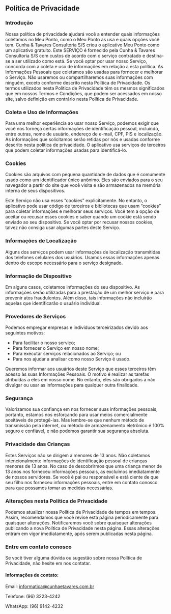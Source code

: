 Política de Privacidade  
----------------


### Introdução  
Nossa política de privacidade ajudará você a entender quais informações coletamos no Meu Ponto, como o Meu Ponto as usa e quais opções você tem.
Cunha & Tavares Consultoria S/S criou o aplicativo Meu Ponto como um aplicativo gratuito. Este SERVIÇO é fornecido pela Cunha & Tavares Consultoria S/S com custos de acordo com o serviço contratado e destina-se a ser utilizado como está.
Se você optar por usar nosso Serviço, concorda com a coleta e uso de informações em relação a esta política. As Informações Pessoais que coletamos são usadas para fornecer e melhorar o Serviço. Não usaremos ou compartilharemos suas informações com ninguém, exceto conforme descrito nesta Política de Privacidade.
Os termos utilizados nesta Política de Privacidade têm os mesmos significados que em nossos Termos e Condições, que podem ser acessados em nosso site, salvo definição em contrário nesta Política de Privacidade.


### Coleta e Uso de Informações  
Para uma melhor experiência ao usar nosso Serviço, podemos exigir que você nos forneça certas informações de identificação pessoal, incluindo, entre outras, nome de usuário, endereço de e-mail, CPF, PIS e localização. As informações que solicitamos serão retidas por nós e usadas conforme descrito nesta política de privacidade.
O aplicativo usa serviços de terceiros que podem coletar informações usadas para identificá-lo.


### Cookies  
Cookies são arquivos com pequena quantidade de dados que é comumente usado como um identificador único anônimo. Eles são enviados para o seu navegador a partir do site que você visita e são armazenados na memória interna de seus dispositivos.

Este Serviço não usa esses “cookies” explicitamente. No entanto, o aplicativo pode usar código de terceiros e bibliotecas que usam “cookies” para coletar informações e melhorar seus serviços. Você tem a opção de aceitar ou recusar esses cookies e saber quando um cookie está sendo enviado ao seu dispositivo. Se você optar por recusar nossos cookies, talvez não consiga usar algumas partes deste Serviço.


### Informações de Localização 
Alguns dos serviços podem usar informações de localização transmitidas dos telefones celulares dos usuários. Usamos essas informações apenas dentro do escopo necessário para o serviço designado.


### Informação de Dispositivo  
Em alguns casos, coletamos informações do seu dispositivo. As informações serão utilizadas para a prestação de um melhor serviço e para prevenir atos fraudulentos. Além disso, tais informações não incluirão aquelas que identificarão o usuário individual.


### Provedores de Serviços  
Podemos empregar empresas e indivíduos terceirizados devido aos seguintes motivos: 
* Para facilitar o nosso serviço;
* Para fornecer o Serviço em nosso nome;
* Para executar serviços relacionados ao Serviço; ou
* Para nos ajudar a analisar como nosso Serviço é usado.

Queremos informar aos usuários deste Serviço que esses terceiros têm acesso às suas Informações Pessoais. O motivo é realizar as tarefas atribuídas a eles em nosso nome. No entanto, eles são obrigados a não divulgar ou usar as informações para qualquer outra finalidade.


### Segurança
Valorizamos sua confiança em nos fornecer suas informações pessoais, portanto, estamos nos esforçando para usar meios comercialmente aceitáveis de protegê-las. Mas lembre-se que nenhum método de transmissão pela internet, ou método de armazenamento eletrônico é 100% seguro e confiável, e não podemos garantir sua segurança absoluta.


### Privacidade das Crianças  
Estes Serviços não se dirigem a menores de 13 anos. Não coletamos intencionalmente informações de identificação pessoal de crianças menores de 13 anos. No caso de descobrirmos que uma criança menor de 13 anos nos forneceu informações pessoais, as excluímos imediatamente de nossos servidores. Se você é pai ou responsável e está ciente de que seu filho nos forneceu informações pessoais, entre em contato conosco para que possamos tomar as medidas necessárias.


### Alterações nesta Política de Privacidade
Podemos atualizar nossa Política de Privacidade de tempos em tempos. Assim, recomendamos que você revise esta página periodicamente para quaisquer alterações. Notificaremos você sobre quaisquer alterações publicando a nova Política de Privacidade nesta página. Essas alterações entram em vigor imediatamente, após serem publicadas nesta página.


### Entre em contato conosco
Se você tiver alguma dúvida ou sugestão sobre nossa Política de Privacidade, não hesite em nos contatar.


#### Informações de contato:

Email: informatica@cunhaetavares.com.br

Telefone: (96) 3223-4242

WhatsApp: (96) 9142-4232
